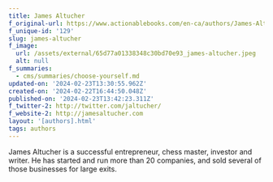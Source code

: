 ```yaml
---
title: James Altucher
f_original-url: https://www.actionablebooks.com/en-ca/authors/James-Altucher/
f_unique-id: '129'
slug: james-altucher
f_image:
  url: /assets/external/65d77a01338348c30bd70e93_james-altucher.jpeg
  alt: null
f_summaries:
  - cms/summaries/choose-yourself.md
updated-on: '2024-02-23T13:30:55.962Z'
created-on: '2024-02-22T16:44:50.048Z'
published-on: '2024-02-23T13:42:23.311Z'
f_twitter-2: http://twitter.com/jaltucher/
f_website-2: http://jamesaltucher.com
layout: '[authors].html'
tags: authors
---
```


James Altucher is a successful entrepreneur, chess master, investor and writer. He has started and run more than 20 companies, and sold several of those businesses for large exits.
